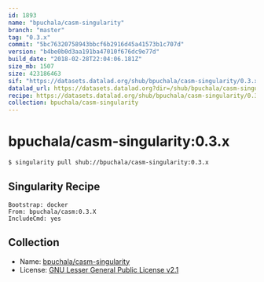 ```yaml
---
id: 1893
name: "bpuchala/casm-singularity"
branch: "master"
tag: "0.3.x"
commit: "5bc76320758943bbcf6b2916d45a41573b1c707d"
version: "b4be0b0d3aa191ba47010f676dc9e77d"
build_date: "2018-02-28T22:04:06.181Z"
size_mb: 1507
size: 423186463
sif: "https://datasets.datalad.org/shub/bpuchala/casm-singularity/0.3.x/2018-02-28-5bc76320-b4be0b0d/b4be0b0d3aa191ba47010f676dc9e77d.simg"
datalad_url: https://datasets.datalad.org?dir=/shub/bpuchala/casm-singularity/0.3.x/2018-02-28-5bc76320-b4be0b0d/
recipe: https://datasets.datalad.org/shub/bpuchala/casm-singularity/0.3.x/2018-02-28-5bc76320-b4be0b0d/Singularity
collection: bpuchala/casm-singularity
---
```


# bpuchala/casm-singularity:0.3.x

```bash
$ singularity pull shub://bpuchala/casm-singularity:0.3.x
```

## Singularity Recipe

```singularity
Bootstrap: docker
From: bpuchala/casm:0.3.X
IncludeCmd: yes
```

## Collection

 - Name: [bpuchala/casm-singularity](https://github.com/bpuchala/casm-singularity)
 - License: [GNU Lesser General Public License v2.1](https://api.github.com/licenses/lgpl-2.1)

